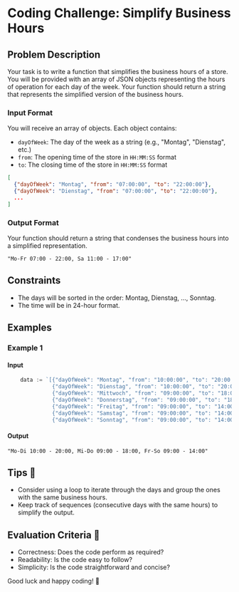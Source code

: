 # Coding Challenge: Simplify Business Hours

## Problem Description

Your task is to write a function that simplifies the business hours of a store. You will be provided with an array of JSON objects representing the hours of operation for each day of the week. Your function should return a string that represents the simplified version of the business hours.

### Input Format

You will receive an array of objects. Each object contains:
- `dayOfWeek`: The day of the week as a string (e.g., "Montag", "Dienstag", etc.)
- `from`: The opening time of the store in `HH:MM:SS` format
- `to`: The closing time of the store in `HH:MM:SS` format

```json
[
  {"dayOfWeek": "Montag", "from": "07:00:00", "to": "22:00:00"},
  {"dayOfWeek": "Dienstag", "from": "07:00:00", "to": "22:00:00"},
  ...
]
```

### Output Format

Your function should return a string that condenses the business hours into a simplified representation.

```text
"Mo-Fr 07:00 - 22:00, Sa 11:00 - 17:00"
```

## Constraints

- The days will be sorted in the order: Montag, Dienstag, ..., Sonntag.
- The time will be in 24-hour format.
  
## Examples

### Example 1

#### Input

```go
	data := `[{"dayOfWeek": "Montag", "from": "10:00:00", "to": "20:00:00"},
	          {"dayOfWeek": "Dienstag", "from": "10:00:00", "to": "20:00:00"},
	          {"dayOfWeek": "Mittwoch", "from": "09:00:00", "to": "18:00:00"},
	          {"dayOfWeek": "Donnerstag", "from": "09:00:00", "to": "18:00:00"},
	          {"dayOfWeek": "Freitag", "from": "09:00:00", "to": "14:00:00"},
	          {"dayOfWeek": "Samstag", "from": "09:00:00", "to": "14:00:00"},
	          {"dayOfWeek": "Sonntag", "from": "09:00:00", "to": "14:00:00"}]`

```

#### Output

```text
"Mo-Di 10:00 - 20:00, Mi-Do 09:00 - 18:00, Fr-So 09:00 - 14:00"
```

## Tips 🚀

- Consider using a loop to iterate through the days and group the ones with the same business hours.
- Keep track of sequences (consecutive days with the same hours) to simplify the output.

## Evaluation Criteria 🌟

- Correctness: Does the code perform as required?
- Readability: Is the code easy to follow?
- Simplicity: Is the code straightforward and concise?

Good luck and happy coding! 🎉
